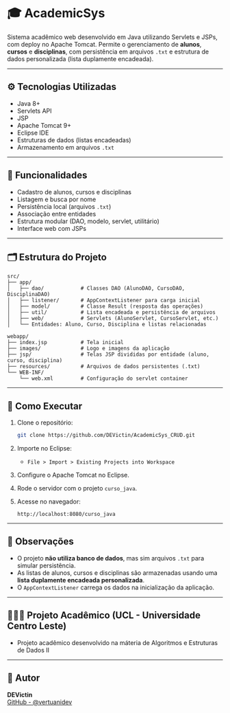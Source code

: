 # 🎓 AcademicSys

Sistema acadêmico web desenvolvido em Java utilizando Servlets e JSPs, com deploy no Apache Tomcat. Permite o gerenciamento de **alunos**, **cursos** e **disciplinas**, com persistência em arquivos `.txt` e estrutura de dados personalizada (lista duplamente encadeada).

---

## ⚙️ Tecnologias Utilizadas

- Java 8+
- Servlets API
- JSP
- Apache Tomcat 9+
- Eclipse IDE
- Estruturas de dados (listas encadeadas)
- Armazenamento em arquivos `.txt`

---

## 🚀 Funcionalidades

- Cadastro de alunos, cursos e disciplinas
- Listagem e busca por nome
- Persistência local (arquivos `.txt`)
- Associação entre entidades
- Estrutura modular (DAO, modelo, servlet, utilitário)
- Interface web com JSPs

---

## 🗂️ Estrutura do Projeto

```
src/
├── app/
│   ├── dao/            # Classes DAO (AlunoDAO, CursoDAO, DisciplinaDAO)
│   ├── listener/       # AppContextListener para carga inicial
│   ├── model/          # Classe Result (resposta das operações)
│   ├── util/           # Lista encadeada e persistência de arquivos
│   ├── web/            # Servlets (AlunoServlet, CursoServlet, etc.)
│   └── Entidades: Aluno, Curso, Disciplina e listas relacionadas

webapp/
├── index.jsp           # Tela inicial
├── images/             # Logo e imagens da aplicação
├── jsp/                # Telas JSP divididas por entidade (aluno, curso, disciplina)
├── resources/          # Arquivos de dados persistentes (.txt)
└── WEB-INF/
    └── web.xml         # Configuração do servlet container
```

---

## 🧪 Como Executar

1. Clone o repositório:
   ```bash
   git clone https://github.com/DEVictin/AcademicSys_CRUD.git
   ```

2. Importe no Eclipse:
   - `File > Import > Existing Projects into Workspace`

3. Configure o Apache Tomcat no Eclipse.

4. Rode o servidor com o projeto `curso_java`.

5. Acesse no navegador:
   ```
   http://localhost:8080/curso_java
   ```

---

## 📎 Observações

- O projeto **não utiliza banco de dados**, mas sim arquivos `.txt` para simular persistência.
- As listas de alunos, cursos e disciplinas são armazenadas usando uma **lista duplamente encadeada personalizada**.
- O `AppContextListener` carrega os dados na inicialização da aplicação.

---
## 👨🏼‍🎓 Projeto Acadêmico (UCL - Universidade Centro Leste)

- Projeto acadêmico desenvolvido na máteria de Algoritmos e Estruturas de Dados II

---
## 👤 Autor

**DEVictin**  
[GitHub - @vertuanidev](https://github.com/vertuanidev)

